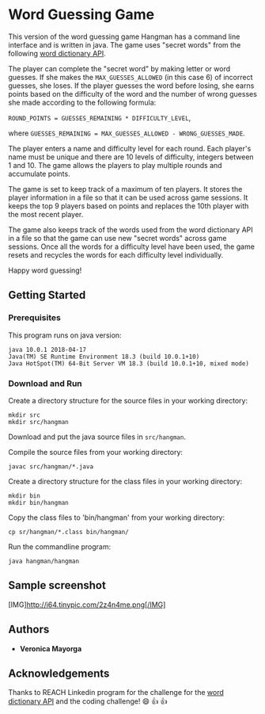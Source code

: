 # Word Guessing Game

This version of the word guessing game Hangman has a command line interface and is written in java.  The game uses "secret words" from the following [word dictionary API](http://app.linkedin-reach.io/words).  

The player can complete the "secret word" by making letter or word guesses.  If she makes the `MAX_GUESSES_ALLOWED` (in this case 6) of incorrect guesses, she loses.  If the player guesses the word before losing, she earns points based on the difficulty of the word and the number of wrong guesses she made according to the following formula: 

`ROUND_POINTS = GUESSES_REMAINING * DIFFICULTY_LEVEL`,

where `GUESSES_REMAINING = MAX_GUESSES_ALLOWED - WRONG_GUESSES_MADE`.

The player enters a name and difficulty level for each round.  Each player's name must be unique and there are 10 levels of difficulty, integers between 1 and 10.  The game allows the players to play multiple rounds and accumulate points.

The game is set to keep track of a maximum of ten players.  It stores the player information in a file so that it can be used across game sessions.  It keeps the top 9 players based on points and replaces the 10th player with the most recent player.  

The game also keeps track of the words used from the word dictionary API in a file so that the game can use new "secret words" across game sessions.  Once all the words for a difficulty level have been used, the game resets and recycles the words for each difficulty level individually.

Happy word guessing!

## Getting Started

### Prerequisites
This program runs on java version:
```
java 10.0.1 2018-04-17
Java(TM) SE Runtime Environment 18.3 (build 10.0.1+10)
Java HotSpot(TM) 64-Bit Server VM 18.3 (build 10.0.1+10, mixed mode)
```
### Download and Run
Create a directory structure for the source files in your working directory:
```
mkdir src
mkdir src/hangman
```
Download and put the java source files in `src/hangman`.  

Compile the source files from your working directory:
```
javac src/hangman/*.java
```
Create a directory structure for the class files in your working directory:
```
mkdir bin
mkdir bin/hangman
```
Copy the class files to 'bin/hangman' from your working directory:
```
cp sr/hangman/*.class bin/hangman/
```
Run the commandline program:
```
java hangman/hangman
```

## Sample screenshot
[IMG]http://i64.tinypic.com/2z4n4me.png[/IMG]
## Authors
* **Veronica Mayorga**

## Acknowledgements
Thanks to REACH Linkedin program for the challenge for the [word dictionary API](http://app.linkedin-reach.io/words) and the coding challenge! :smile: :+1: :+1: 






